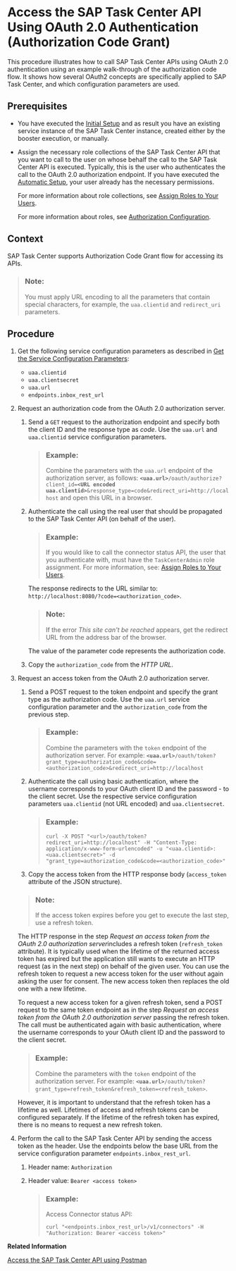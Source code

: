 <!-- loio29928a76d13e4d81a88e5774e9ca194e -->

# Access the SAP Task Center API Using OAuth 2.0 Authentication \(Authorization Code Grant\)

This procedure illustrates how to call SAP Task Center APIs using OAuth 2.0 authentication using an example walk-through of the authorization code flow. It shows how several OAuth2 concepts are specifically applied to SAP Task Center, and which configuration parameters are used.



<a name="loio29928a76d13e4d81a88e5774e9ca194e__section_kc4_vkg_dlb"/>

## Prerequisites

-   You have executed the [Initial Setup](../30-initial-setup/initial-setup-8347694.md) and as result you have an existing service instance of the SAP Task Center instance, created either by the booster execution, or manually.
-   Assign the necessary role collections of the SAP Task Center API that you want to call to the user on whose behalf the call to the SAP Task Center API is executed. Typically, this is the user who authenticates the call to the OAuth 2.0 authorization endpoint. If you have executed the [Automatic Setup](../30-initial-setup/automatic-setup-3a49967.md), your user already has the necessary permissions.

    For more information about role collections, see [Assign Roles to Your Users](../60-security/assign-roles-to-your-users-7e081d8.md).

    For more information about roles, see [Authorization Configuration](../60-security/authorization-configuration-75e4130.md).




<a name="loio29928a76d13e4d81a88e5774e9ca194e__section_rbz_tlg_dlb"/>

## Context

SAP Task Center supports Authorization Code Grant flow for accessing its APIs.

> ### Note:  
> You must apply URL encoding to all the parameters that contain special characters, for example, the `uaa.clientid` and `redirect_uri` parameters.



<a name="loio29928a76d13e4d81a88e5774e9ca194e__section_b2q_2mg_dlb"/>

## Procedure

1.  Get the following service configuration parameters as described in [Get the Service Configuration Parameters](get-the-service-configuration-parameters-e10e7b2.md):
    -   `uaa.clientid`
    -   `uaa.clientsecret`
    -   `uaa.url`
    -   `endpoints.inbox_rest_url`

2.  Request an authorization code from the OAuth 2.0 authorization server.
    1.  Send a `GET` request to the authorization endpoint and specify both the client ID and the response type as *code*. Use the `uaa.url` and `uaa.clientid` service configuration parameters.

        > ### Example:  
        > Combine the parameters with the `uaa.url` endpoint of the authorization server, as follows: **`<uaa.url>`**`/oauth/authorize?client_id=`**`<URL encoded uaa.clientid>`**`&response_type=code&redirect_uri=http://localhost` and open this URL in a browser.

    2.  Authenticate the call using the real user that should be propagated to the SAP Task Center API \(on behalf of the user\).

        > ### Example:  
        > If you would like to call the connector status API, the user that you authenticate with, must have the `TaskCenterAdmin` role assignment. For more information, see: [Assign Roles to Your Users](../60-security/assign-roles-to-your-users-7e081d8.md).

        The response redirects to the URL similar to: `http://localhost:8080/?code=<authorization_code>`.

        > ### Note:  
        > If the error *This site can't be reached* appears, get the redirect URL from the address bar of the browser.

        The value of the parameter code represents the authorization code.

    3.  Copy the `authorization_code` from the *HTTP URL*.

3.  Request an access token from the OAuth 2.0 authorization server.

    1.  Send a POST request to the token endpoint and specify the grant type as the authorization code. Use the `uaa.url` service configuration parameter and the `authorization_code` from the previous step.

        > ### Example:  
        > Combine the parameters with the `token` endpoint of the authorization server. For example: **`<uaa.url>`**`/oauth/token?grant_type=authorization_code&code=<authorization_code>&redirect_uri=http://localhost`

    2.  Authenticate the call using basic authentication, where the username corresponds to your OAuth client ID and the password - to the client secret. Use the respective service configuration parameters `uaa.clientid` \(not URL encoded\) and `uaa.clientsecret`.

        > ### Example:  
        > `curl -X POST "<url>/oauth/token?redirect_uri=http://localhost" -H "Content-Type: application/x-www-form-urlencoded" -u "<uaa.clientid>:<uaa.clientsecret>" -d "grant_type=authorization_code&code=<authorization_code>"`

    3.  Copy the access token from the HTTP response body \(`access_token` attribute of the JSON structure\).

    > ### Note:  
    > If the access token expires before you get to execute the last step, use a refresh token.

    The HTTP response in the step *Request an access token from the OAuth 2.0 authorization server*includes a refresh token \(`refresh_token` attribute\). It is typically used when the lifetime of the returned access token has expired but the application still wants to execute an HTTP request \(as in the next step\) on behalf of the given user. You can use the refresh token to request a new access token for the user without again asking the user for consent. The new access token then replaces the old one with a new lifetime.

    To request a new access token for a given refresh token, send a POST request to the same token endpoint as in the step *Request an access token from the OAuth 2.0 authorization server* passing the refresh token. The call must be authenticated again with basic authentication, where the username corresponds to your OAuth client ID and the password to the client secret.

    > ### Example:  
    > Combine the parameters with the `token` endpoint of the authorization server. For example: **`<uaa.url>`**`/oauth/token?grant_type=refresh_token&refresh_token=<refresh_token>`.

    However, it is important to understand that the refresh token has a lifetime as well. Lifetimes of access and refresh tokens can be configured separately. If the lifetime of the refresh token has expired, there is no means to request a new refresh token.

4.  Perform the call to the SAP Task Center API by sending the access token as the header. Use the endpoints below the base URL from the service configuration parameter `endpoints.inbox_rest_url`.
    1.  Header name: `Authorization`
    2.  Header value: `Bearer <access token>`

        > ### Example:  
        > Access Connector status API:
        > 
        > `curl "<endpoints.inbox_rest_url>/v1/connectors" -H "Authorization: Bearer <access token>"`



**Related Information**  


[Access the SAP Task Center API using Postman](https://blogs.sap.com/2021/06/08/access-the-sap-task-center-api-using-postman/)

